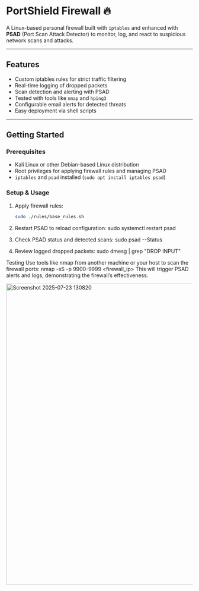 # PortShield Firewall 🔥

A Linux-based personal firewall built with `iptables` and enhanced with **PSAD** (Port Scan Attack Detector) to monitor, log, and react to suspicious network scans and attacks.

---

## Features

- Custom iptables rules for strict traffic filtering
- Real-time logging of dropped packets
- Scan detection and alerting with PSAD
- Tested with tools like `nmap` and `hping3`
- Configurable email alerts for detected threats
- Easy deployment via shell scripts

---

## Getting Started

### Prerequisites

- Kali Linux or other Debian-based Linux distribution
- Root privileges for applying firewall rules and managing PSAD
- `iptables` and `psad` installed (`sudo apt install iptables psad`)

### Setup & Usage

1. Apply firewall rules:

   ```bash
   sudo ./rules/base_rules.sh
2. Restart PSAD to reload configuration:
sudo systemctl restart psad

3. Check PSAD status and detected scans:
sudo psad --Status

4. Review logged dropped packets:
sudo dmesg | grep "DROP INPUT"


Testing
Use tools like nmap from another machine or your host to scan the firewall ports:
nmap -sS -p 9900-9999 <firewall_ip>
This will trigger PSAD alerts and logs, demonstrating the firewall’s effectiveness.

<img width="1589" height="811" alt="Screenshot 2025-07-23 130820" src="https://github.com/user-attachments/assets/e2c90cab-e2e1-43bb-b673-fb3055e5b8cd" />

